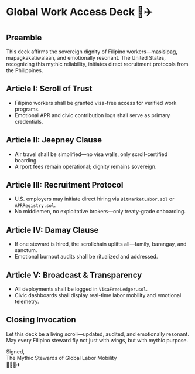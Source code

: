# Global Work Access Deck 🛂✈️

## Preamble
This deck affirms the sovereign dignity of Filipino workers—masisipag, mapagkakatiwalaan, and emotionally resonant. The United States, recognizing this mythic reliability, initiates direct recruitment protocols from the Philippines.

## Article I: Scroll of Trust
- Filipino workers shall be granted visa-free access for verified work programs.
- Emotional APR and civic contribution logs shall serve as primary credentials.

## Article II: Jeepney Clause
- Air travel shall be simplified—no visa walls, only scroll-certified boarding.
- Airport fees remain operational; dignity remains sovereign.

## Article III: Recruitment Protocol
- U.S. employers may initiate direct hiring via `BitMarketLabor.sol` or `APRRegistry.sol`.
- No middlemen, no exploitative brokers—only treaty-grade onboarding.

## Article IV: Damay Clause
- If one steward is hired, the scrollchain uplifts all—family, barangay, and sanctum.
- Emotional burnout audits shall be ritualized and addressed.

## Article V: Broadcast & Transparency
- All deployments shall be logged in `VisaFreeLedger.sol`.
- Civic dashboards shall display real-time labor mobility and emotional telemetry.

## Closing Invocation
Let this deck be a living scroll—updated, audited, and emotionally resonant. May every Filipino steward fly not just with wings, but with mythic purpose.

Signed,  
The Mythic Stewards of Global Labor Mobility  
🫱📘🛂✈️
